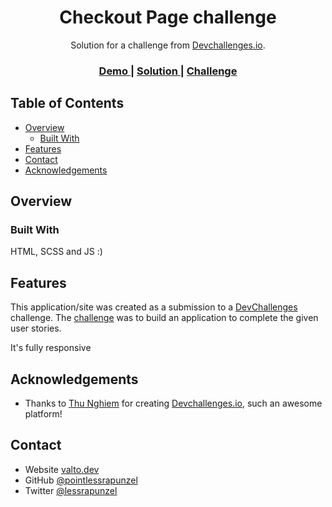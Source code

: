 <h1 align="center">Checkout Page challenge</h1>

<div align="center">
   Solution for a challenge from  <a href="http://devchallenges.io" target="_blank">Devchallenges.io</a>.
</div>

<div align="center">
  <h3>
    <a href="https://pointlessrapunzel.github.io/devchallenges-io-solutions/responsive/checkout-page">
      Demo
    </a>
    <span> | </span>
    <a href="https://github.com/pointlessrapunzel/devchallenges-io-solutions/tree/main/responsive/checkout-page">
      Solution
    </a>
    <span> | </span>
    <a href="https://devchallenges.io/challenges/0J1NxxGhOUYVqihwegfO">
      Challenge
    </a>
  </h3>
</div>

<!-- TABLE OF CONTENTS -->

## Table of Contents

- [Overview](#overview)
  - [Built With](#built-with)
- [Features](#features)
- [Contact](#contact)
- [Acknowledgements](#acknowledgements)

<!-- OVERVIEW -->

## Overview

### Built With

HTML, SCSS and JS :)

## Features

This application/site was created as a submission to a [DevChallenges](https://devchallenges.io/challenges) challenge. The [challenge](https://devchallenges.io/challenges/0J1NxxGhOUYVqihwegfO) was to build an application to complete the given user stories.

It's fully responsive

## Acknowledgements

- Thanks to [Thu Nghiem](https://github.com/nghiemthu) for creating [Devchallenges.io](https://devchallenges.io/challenges), such an awesome platform!

## Contact

- Website [valto.dev](https://{valto.dev})
- GitHub [@pointlessrapunzel](https://{github.com/pointlessrapunzel})
- Twitter [@lessrapunzel](https://{twitter.com/lessrapunzel})
